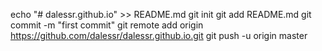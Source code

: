echo "# dalessr.github.io" >> README.md
git init
git add README.md
git commit -m "first commit"
git remote add origin https://github.com/dalessr/dalessr.github.io.git
git push -u origin master
